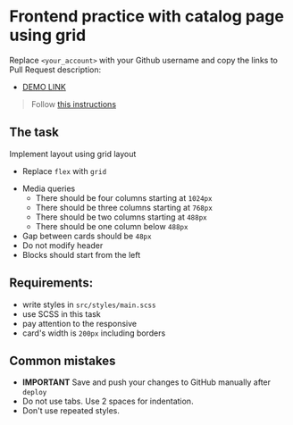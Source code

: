 # Frontend practice with catalog page using grid
Replace `<your_account>` with your Github username and copy the links to Pull Request description:
- [DEMO LINK](https://venher-v.github.io/layout_catalog_grid/)

> Follow [this instructions](https://github.com/mate-academy/layout_task-guideline#how-to-solve-the-layout-tasks-on-github)

## The task
Implement layout using grid layout

- Replace `flex` with `grid`
+ Media queries
  + There should be four columns starting at `1024px`
  + There should be three columns starting at `768px`
  + There should be two columns starting at `488px`
  + There should be one column below `488px`
+ Gap between cards should be `48px`
+ Do not modify header
+ Blocks should start from the left


## Requirements:
- write styles in `src/styles/main.scss`
- use SCSS in this task
- pay attention to the responsive
- card's width is `200px` including borders

## Common mistakes
- **IMPORTANT** Save and push your changes to GitHub manually after `deploy`
- Do not use tabs. Use 2 spaces for indentation.
- Don't use repeated styles.

